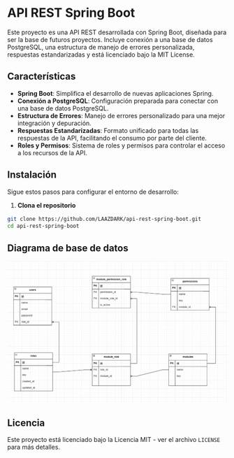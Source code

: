 # API REST Spring Boot

Este proyecto es una API REST desarrollada con Spring Boot, diseñada para ser la base de futuros proyectos. Incluye conexión a una base de datos PostgreSQL, una estructura de manejo de errores personalizada, respuestas estandarizadas y está licenciado bajo la MIT License.

## Características

- **Spring Boot**: Simplifica el desarrollo de nuevas aplicaciones Spring.
- **Conexión a PostgreSQL**: Configuración preparada para conectar con una base de datos PostgreSQL.
- **Estructura de Errores**: Manejo de errores personalizado para una mejor integración y depuración.
- **Respuestas Estandarizadas**: Formato unificado para todas las respuestas de la API, facilitando el consumo por parte del cliente.
- **Roles y Permisos**: Sistema de roles y permisos para controlar el acceso a los recursos de la API.


## Instalación

Sigue estos pasos para configurar el entorno de desarrollo:

1. **Clona el repositorio**

```bash
git clone https://github.com/LAAZDARK/api-rest-spring-boot.git
cd api-rest-spring-boot 
```

## Diagrama de base de datos

![Diagrama de base de datos](https://raw.githubusercontent.com/LAAZDARK/api-rest-spring-boot/6ff4de664f0eb1dd85d378f50c106b5dbfed3875/assets/role-and-permissions.png)

## Licencia

Este proyecto está licenciado bajo la Licencia MIT - ver el archivo `LICENSE` para más detalles.

